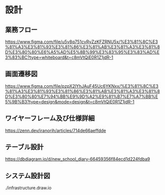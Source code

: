 # 設計

## 業務フロー

https://www.figma.com/file/u5v8q751cvRyZzKFZRNU5x/%E3%81%8C%E3%81%A3%E3%81%93%E3%81%86%E3%81%AB%E3%81%A3%E3%81%8D%E3%80%80%E6%A5%AD%E5%8B%99%E3%83%95%E3%83%AD%E3%83%BC?type=whiteboard&t=c8mVtQiE0R1Z1jdR-1

## 画面遷移図

https://www.figma.com/file/pzpX2lYhJAuF45Uc6YKNxx/%E3%81%8C%E3%81%A3%E3%81%93%E3%81%86%E3%81%AB%E3%81%A3%E3%81%8D%E3%80%80%E7%94%BB%E9%9D%A2%E9%81%B7%E7%A7%BB%E5%9B%B3?type=design&mode=design&t=c8mVtQiE0R1Z1jdR-1

## ワイヤーフレーム及び仕様詳細

https://zenn.dev/iranorih/articles/714de66aeffdde

## テーブル設計

https://dbdiagram.io/d/new_school_diary-66459356f84ecd1d224fdba9

## システム設計図

./infrastructure.draw.io

